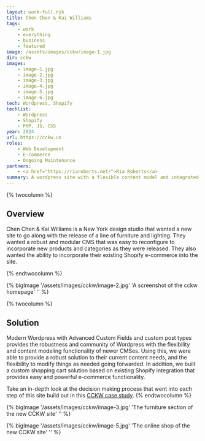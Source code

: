 ```yaml
---
layout: work-full.njk
title: Chen Chen & Kai Williams
tags: 
    - work
    - everything
    - business
    - featured
image: /assets/images/cckw/image-1.jpg
dir: cckw
images:
    - image-1.jpg
    - image-2.jpg
    - image-3.jpg
    - image-4.jpg
    - image-5.jpg
    - image-6.jpg
tech: Wordpress, Shopify
techlist:
    - Wordpress
    - Shopify
    - PHP, JS, CSS
year: 2024
url: https://cckw.us
roles:
    - Web Development
    - E-commerce
    - Ongoing Maintenance    
partners:
    - <a href="https://riaroberts.net/">Ria Roberts</a>
summary: A wordpress site with a flexible content model and integrated Shopify e-commerce.
---
```


{% twocolumn %}
## Overview
Chen Chen & Kai Williams is a New York design studio that wanted a new site to go along with the release of a line of furniture and lighting. They wanted a robust and modular CMS that was easy to reconfigure to incorporate new products and categories as they were released. They also wanted the ability to incorporate their existing Shopify e-commerce into the site.
<!-- split -->
{% endtwocolumn %}

<div class="bg-blue-500 dark:bg-green-900 p-4 md:p-16">
{% bigImage '/assets/images/cckw/image-2.jpg' 'A screenshot of the cckw homepage' '' %}
</div>

{% twocolumn %}
<!-- split -->
## Solution
Modern Wordpress with Advanced Custom Fields and custom post types provides the robustness and community of Wordpress with the flexibility and content modeling functionality of newer CMSes. Using this, we were able to provide a robust solution to their current content needs, and the flexibility to modify things as needed going forwarded. In addition, we built a custom shopping cart solution based on existing Shopify integration that provides easy and powerful e-commerce functionality.

Take an in-depth look at the decision making process that went into each step of this site build out in this [CCKW case study](/blog/cckw).
{% endtwocolumn %}

{% bigImage '/assets/images/cckw/image-3.jpg' 'The furniture section of the new CCKW site' '' %}

{% bigImage '/assets/images/cckw/image-5.jpg' 'The online shop of the new CCKW site' '' %}